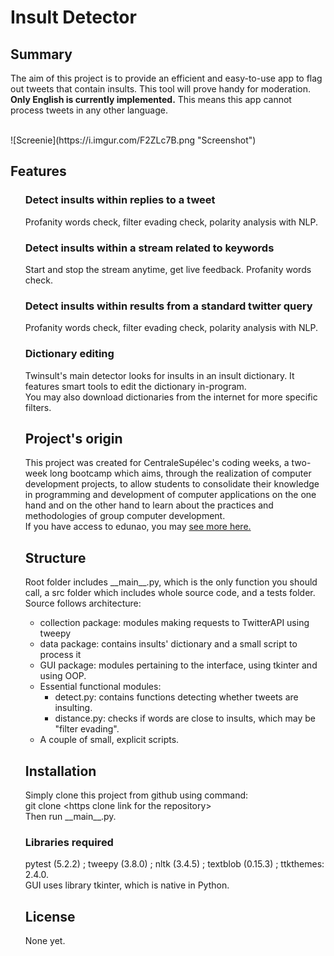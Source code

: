 <h1>Insult Detector</h1>
    <h2>Summary</h2>
         <p>
            The aim of this project is to provide an efficient and easy-to-use app to flag out tweets that contain insults. This tool will prove handy for moderation.</br>
            <b>Only English is currently implemented.</b> This means this app cannot process tweets in any other language.
        </p>
        </br>
        ![Screenie](https://i.imgur.com/F2ZLc7B.png "Screenshot")
    <h2>Features</h2>
        <ul>
                <h3>Detect insults within replies to a tweet</h3>
                    <p>
                        Profanity words check, filter evading check, polarity analysis with NLP.
                    </p>
                <h3>Detect insults within a stream related to keywords</h3>
                    <p>
                        Start and stop the stream anytime, get live feedback. Profanity words check.
                    </p>
                <h3>Detect insults within results from a standard twitter query</h3>
                    <p>
                        Profanity words check, filter evading check, polarity analysis with NLP.
                    </p>
                <h3>Dictionary editing</h3>
                    <p>
                        Twinsult's main detector looks for insults in an insult dictionary. It features smart tools to
                        edit the dictionary in-program.</br>
                        You may also download dictionaries from the internet for more specific filters.
                    </p>
    <h2>Project's origin</h2>
        <p>
            This project was created for CentraleSupélec's coding weeks, a two-week long bootcamp which aims, through the realization of computer development projects, to allow students to consolidate their knowledge in programming and development of computer applications on the one hand and on the other hand to learn about the practices and methodologies of group computer development. </br>
            If you have access to edunao, you may <a href="https://centralesupelec.edunao.com/course/view.php?id=1214">see more here.</a>
        </p>
    <h2>Structure</h2>
        <p>
            Root folder includes __main__.py, which is the only function you should call, a src folder which includes whole source code,
            and a tests folder. </br>
            Source follows architecture:
            <ul>
                <li> 
                    collection package: modules making requests to TwitterAPI using tweepy
                </li>
                <li>
                    data package: contains insults' dictionary and a small script to process it
                </li>
                <li>
                    GUI package: modules pertaining to the interface, using tkinter and using OOP.
                </li>
                <li>
                    Essential functional modules: 
                        <ul>
                            <li>
                                detect.py: contains functions detecting whether tweets are insulting.
                            </li>
                            <li>
                                distance.py: checks if words are close to insults, which may be "filter evading".
                            </li>
                        </ul>
                </li>
                <li>
                    A couple of small, explicit scripts.
                </li>
            </ul>
        </p>
    <h2>Installation</h2>
        <p>
            Simply clone this project from github using command: <br/>
            git clone &#60https clone link for the repository&#62  <br/>
            Then run __main__.py.
        </p>
    <h3> Libraries required </h3>
        <p>
            pytest (5.2.2) ; tweepy (3.8.0) ; nltk (3.4.5) ; textblob (0.15.3) ; ttkthemes:  2.4.0. </br>
            GUI uses library tkinter, which is native in Python.
        </p>
    <h2>License</h2>
        <p>None yet.</p>